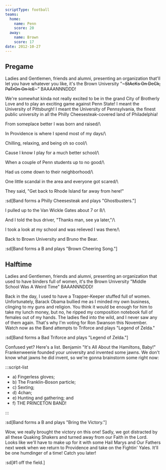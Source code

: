 ```yaml
---
scriptType: football
teams:
  home:
    name: Penn
    score: 20
  away:
    name: Brown
    score: 17
date: 2012-10-27
---
```


## Pregame

Ladies and Gentlemen, friends and alumni, presenting an organization that'll let you have whatever you like, it's the Brown University "~~~StAcKs On DeCk, PaTrOn On IcE~~~" BAAAANNNDDD!

We're somewhat kinda not really excited to be in the grand City of Brotherly Love and to play an exciting game against Penn State! I meant the University of Pittsburgh! I meant the University of Pennsylvania, the finest public university in all the Philly Cheesesteak-covered land of Philadelphia!

From someplace better I was born and raised/\

In Providence is where I spend most of my days/\

Chilling, relaxing, and being oh so cool/\

Cause I know I play for a much better school/\

When a couple of Penn students up to no good/\

Had us come down to their neighborhood/\

One little scandal in the area and everyone got scared/\

They said, "Get back to Rhode Island far away from here!"

:sd[Band forms a Philly Cheesesteak and plays "Ghostbusters."]

I pulled up to the Van Wickle Gates about 7 or 8/\

And I told the bus driver, "Thanks man, see ya later,"/\

I took a look at my school and was relieved I was there/\

Back to Brown University and Bruno the Bear.

:sd[Band forms a B and plays "Brown Cheering Song."]

## Halftime

Ladies and Gentlemen, friends and alumni, presenting an organization that used to have binders full of women, it's the Brown University "Middle School Was A Weird Time" BAAANNNDDD!

Back in the day, I used to have a Trapper-Keeper stuffed full of women. Unfortunately, Barack Obama bullied me as I minded my own business, clinging to my guns and religion. You think it would be enough for him to take my lunch money, but no, he ripped my composition notebook full of females out of my hands. The ladies fled into the wild, and I never saw any of them again. That's why I'm voting for Ron Swanson this November. Watch now as the Band attempts to Triforce and plays "Legend of Zelda."

:sd[Band forms a Bad Triforce and plays "Legend of Zelda."]

Confused yet? Here's a list. Benjamin "It's All About the Hamiltons, Baby!" Frankenweenie founded your university and invented some jawns. We don't know what jawns he did invent, so we're gonna brainstorm some right now:

:::script-list

- a) Fingerless gloves;
- b) The Franklin-Boson particle;
- c) Sexting;
- d) 4chan;
- e) Hunting and gathering; and
- f) THE PRINCETON BAND!

:::

:sd[Band forms a B and plays "Bring the Victory."]

Wow, we really brought the victory on this one! Sadly, we got distracted by all these Quaking Shakers and turned away from our Faith in the Lord. Looks like we'll have to make up for it with some Hail Marys and Our Fathers next week when we return to Providence and take on the Fightin' Yales. It'll be one humdinger of a time! Catch you later!

:sd[#1 off the field.]

